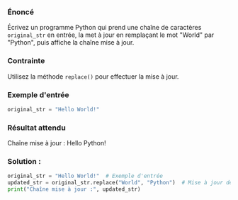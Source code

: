 
### Énoncé

Écrivez un programme Python qui prend une chaîne de caractères `original_str` en entrée, la met à jour en remplaçant le mot "World" par "Python", puis affiche la chaîne mise à jour.

### Contrainte

Utilisez la méthode `replace()` pour effectuer la mise à jour.

### Exemple d'entrée

```python
original_str = "Hello World!"
```

### Résultat attendu

Chaîne mise à jour : Hello Python!

### Solution :

```python
original_str = "Hello World!"  # Exemple d'entrée
updated_str = original_str.replace("World", "Python")  # Mise à jour de la chaîne
print("Chaîne mise à jour :", updated_str)
```

